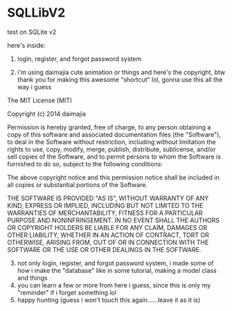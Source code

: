 # SQLLibV2
test on SQLite v2

here's inside:
1. login, register, and forgot password system

2. i'm using daimajia cute animation or things and here's the copyright, btw thank you for making this awesome "shortcut" lol, gonna use this all the way i guess

The MIT License (MIT)

Copyright (c) 2014 daimajia

Permission is hereby granted, free of charge, to any person obtaining a copy
of this software and associated documentation files (the "Software"), to deal
in the Software without restriction, including without limitation the rights
to use, copy, modify, merge, publish, distribute, sublicense, and/or sell
copies of the Software, and to permit persons to whom the Software is
furnished to do so, subject to the following conditions:

The above copyright notice and this permission notice shall be included in all
copies or substantial portions of the Software.

THE SOFTWARE IS PROVIDED "AS IS", WITHOUT WARRANTY OF ANY KIND, EXPRESS OR
IMPLIED, INCLUDING BUT NOT LIMITED TO THE WARRANTIES OF MERCHANTABILITY,
FITNESS FOR A PARTICULAR PURPOSE AND NONINFRINGEMENT. IN NO EVENT SHALL THE
AUTHORS OR COPYRIGHT HOLDERS BE LIABLE FOR ANY CLAIM, DAMAGES OR OTHER
LIABILITY, WHETHER IN AN ACTION OF CONTRACT, TORT OR OTHERWISE, ARISING FROM,
OUT OF OR IN CONNECTION WITH THE SOFTWARE OR THE USE OR OTHER DEALINGS IN THE
SOFTWARE.

3. not only login, register, and forgot password system, i made some of how i make the "database" like in some tutorial, making a model class and things
4. you can learn a few or more from here i guess, since this is only my "reminder" if i forget something lol
5. happy hunting (guess i won't touch this again......leave it as it is)

